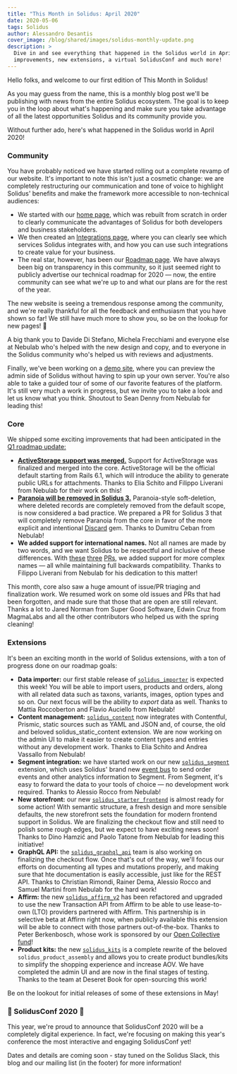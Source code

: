 ```yaml
---
title: "This Month in Solidus: April 2020"
date: 2020-05-06
tags: Solidus
author: Alessandro Desantis
cover_image: /blog/shared/images/solidus-monthly-update.png
description: >
  Dive in and see everything that happened in the Solidus world in April 2020: tons of core
  improvements, new extensions, a virtual SolidusConf and much more!
---
```


Hello folks, and welcome to our first edition of This Month in Solidus!

As you may guess from the name, this is a monthly blog post we'll be publishing with news from the
entire Solidus ecosystem. The goal is to keep you in the loop about what's happening and make sure
you take advantage of all the latest opportunities Solidus and its community provide you.

Without further ado, here's what happened in the Solidus world in April 2020!

### Community

You have probably noticed we have started rolling out a complete revamp of our website. It's
important to note this isn't just a cosmetic change: we are completely restructuring our
communication and tone of voice to highlight Solidus' benefits and make the framework more
accessible to non-technical audiences:

* We started with our [home page](https://solidus.io), which was rebuilt from scratch in order to
  clearly communicate the advantages of Solidus for both developers and business stakeholders.
* We then created an [Integrations page](https://solidus.io/integrations), where you can clearly see
  which services Solidus integrates with, and how you can use such integrations to create value for
  your business.
* The real star, however, has been our [Roadmap page](https://solidus.io/roadmap). We have always
  been big on transparency in this community, so it just seemed right to publicly advertise our
  technical roadmap for 2020 — now, the entire community can see what we're up to and what our plans
  are for the rest of the year.

The new website is seeing a tremendous response among the community, and we're really thankful for
all the feedback and enthusiasm that you have shown so far! We still have much more to show you, so
be on the lookup for new pages! 👀

A big thank you to Davide Di Stefano, Michela Frecchiami and everyone else at Nebulab who's helped
with the new design and copy, and to everyone in the Solidus community who's helped us with reviews
and adjustments.

Finally, we've been working on a [demo site](http://demo.solidus.io/), where you can preview
the admin side of Solidus without having to spin up your own server. You're also able to take a
guided tour of some of our favorite features of the platform. It's still very much a work in
progress, but we invite you to take a look and let us know what you think. Shoutout to Sean Denny
from Nebulab for leading this!

### Core

We shipped some exciting improvements that had been anticipated in the
[Q1 roadmap update:](https://solidus.io/blog/2020/04/06/solidus-roadmap-update-q1-2020-edition.html)

* [**ActiveStorage support was merged.**](https://github.com/solidusio/solidus/pull/3501) Support
  for ActiveStorage was finalized and merged into the core. ActiveStorage will be the official
  default starting from Rails 6.1, which will introduce the ability to generate public URLs for
  attachments. Thanks to Elia Schito and Filippo Liverani from Nebulab for their work on this!
* [**Paranoia will be removed in Solidus 3.**](https://github.com/solidusio/solidus/pull/3488)
  Paranoia-style soft-deletion, where deleted records are completely removed from the default scope,
  is now considered a bad practice. We prepared a PR for Solidus 3 that will completely remove
  Paranoia from the core in favor of the more explicit and intentional [Discard](https://github.com/jhawthorn/discard)
  gem. Thanks to Dumitru Ceban from Nebulab!
* **We added support for international names.** Not all names are made by two words, and we want
  Solidus to be respectful and inclusive of these differences. With [these](https://github.com/solidusio/solidus/pull/3458)
  [three](https://github.com/solidusio/solidus/pull/3524) [PRs](https://github.com/solidusio/solidus/pull/3584),
  we added support for more complex names — all while maintaining full backwards compatibility.
  Thanks to Filippo Liverani from Nebulab for his dedication to this matter!

This month, core also saw a huge amount of issue/PR triaging and finalization work. We resumed work
on some old issues and PRs that had been forgotten, and made sure that those that are open are still
relevant. Thanks a lot to Jared Norman from Super Good Software, Edwin Cruz from MagmaLabs and all
the other contributors who helped us with the spring cleaning!

### Extensions

It's been an exciting month in the world of Solidus extensions, with a ton of progress done on our
roadmap goals:

* **Data importer:** our first stable release of [`solidus_importer`](https://github.com/nebulab/solidus_importer)
  is expected this week! You will be able to import users, products and orders, along with all
  related data such as taxons, variants, images, option types and so on. Our next focus will be the
  ability to _export_ data as well. Thanks to Mattia Roccoberton and Flavio Auciello from Nebulab!
* **Content management:** [`solidus_content`](https://github.com/nebulab/solidus_content) now
  integrates with Contentful, Prismic, static sources such as YAML and JSON and, of course, the old
  and beloved solidus_static_content extension. We are now working on the admin UI to make it easier
  to create content types and entries without any development work. Thanks to Elia Schito and Andrea
  Vassallo from Nebulab!
* **Segment integration:** we have started work on our new [`solidus_segment`](https://github.com/nebulab/solidus_segment)
  extension, which uses Solidus' brand new [event bus](https://solidus.io/blog/2020/03/23/solidus-events.html)
  to send order events and other analytics information to Segment. From Segment, it's easy to
  forward the data to your tools of choice — no development work required. Thanks to Alessio Rocco
  from Nebulab!
* **New storefront:** our new [`solidus_starter_frontend`](https://github.com/nebulab/solidus_starter_frontend)
  is almost ready for some action! With semantic structure, a fresh design and more sensible
  defaults, the new storefront sets the foundation for modern frontend support in Solidus. We are
  finalizing the checkout flow and still need to polish some rough edges, but we expect to have
  exciting news soon! Thanks to Dino Hamzić and Paolo Tatone from Nebulab for leading this
  initiative!
* **GraphQL API:** the [`solidus_graphql_api`](https://github.com/solidusio-contrib/solidus_graphql_api)
  team is also working on finalizing the checkout flow. Once that's out of the way, we'll focus our
  efforts on documenting all types and mutations properly, and making sure that hte documentation is
  easily accessible, just like for the REST API. Thanks to Christian Rimondi, Rainer Dema, Alessio
  Rocco and Samuel Martini from Nebulab for the hard work!
* **Affirm:** the new [`solidus_affirm_v2`](https://github.com/peterberkenbosch/solidus_affirm_v2)
  has been refactored and upgraded to use the new Transaction API from Affirm to be able to use
  lease-to-own (LTO) providers partnered with Affirm. This partnership is in selective beta at
  Affirm right now, when publicly available this extension will be able to connect with those
  partners out-of-the-box. Thanks to Peter Berkenbosch, whose work is sponsored by our
  [Open Collective fund](https://opencollective.com/solidus)!
* **Product kits:** the new [`solidus_kits`](https://gitlab.com/deseretbook/solidus_kits) is a
  complete rewrite of the beloved `solidus_product_assembly` and allows you to create product
  bundles/kits to simplify the shopping experience and increase AOV. We have completed the admin UI
  and are now in the final stages of testing. Thanks to the team at Deseret Book for open-sourcing
  this work!

Be on the lookout for initial releases of some of these extensions in May!

### 🎉 SolidusConf 2020 🎉

This year, we're proud to announce that SolidusConf 2020 will be a completely digital experience.
In fact, we're focusing on making this year's conference the most interactive and engaging
SolidusConf yet!

Dates and details are coming soon - stay tuned on the Solidus Slack, this blog and our mailing list
(in the footer) for more information!
